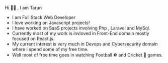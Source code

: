 Hi 👋🏻 , I am Tarun
- I am Full Stack Web Developer
- I love working on Javascript projects!
- I have worked on SaaS projects involving Php , Laravel and MySql.
- Currently most of my work is invloved in Front-End domain mostly focused on React.js.
- My current interest is very much in Devops and Cybersecurity domain where I spend some of my free time.
- Well most of free time goes in watching Football ⚽️ and Cricket 🏏 games.
